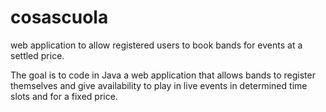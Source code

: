# cosascuola
web application to allow registered users to book bands for events at a settled price. 

The goal is to code in Java a web application that allows bands to register themselves and give availability to play in live events in determined time slots and for a fixed price. 
